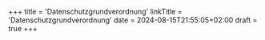 +++
title = 'Datenschutzgrundverordnung'
linkTitle = 'Datenschutzgrundverordnung'
date = 2024-08-15T21:55:05+02:00
draft = true
+++
